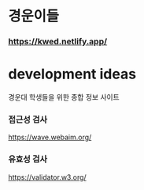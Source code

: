 # 경운이들

### https://kwed.netlify.app/

# development ideas

경운대 학생들을 위한 종합 정보 사이트



### 접근성 검사
https://wave.webaim.org/
### 유효성 검사
https://validator.w3.org/
